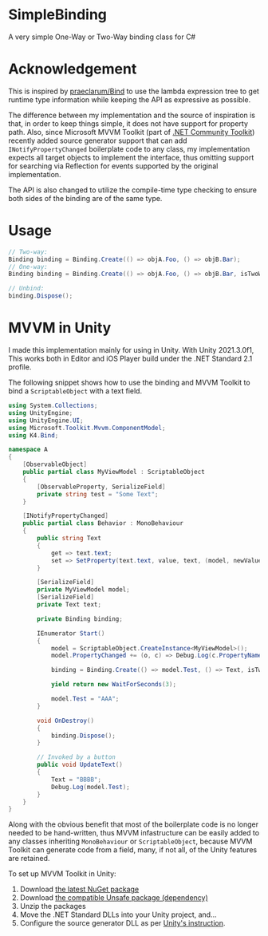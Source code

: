 # SimpleBinding
A very simple One-Way or Two-Way binding class for C#

# Acknowledgement
This is inspired by [praeclarum/Bind](https://github.com/praeclarum/Bind) to use the lambda expression tree to get runtime type information while keeping the API as expressive as possible. 

The difference between my implementation and the source of inspiration is that, in order to keep things simple, it does not have support for property path. Also, since Microsoft MVVM Toolkit (part of [.NET Community Toolkit](https://github.com/CommunityToolkit/dotnet)) recently added source generator support that can add `INotifyPropertyChanged` boilerplate code to any class, my implementation expects all target objects to implement the interface, thus omitting support for searching via Reflection for events supported by the original implementation. 

The API is also changed to utilize the compile-time type checking to ensure both sides of the binding are of the same type. 

# Usage

```cs
// Two-way:
Binding binding = Binding.Create(() => objA.Foo, () => objB.Bar);
// One-way:
Binding binding = Binding.Create(() => objA.Foo, () => objB.Bar, isTwoWay: false);

// Unbind:
binding.Dispose();
```

# MVVM in Unity

I made this implementation mainly for using in Unity. With Unity 2021.3.0f1, This works both in Editor and iOS Player build under the .NET Standard 2.1 profile.

The following snippet shows how to use the binding and MVVM Toolkit to bind a `ScriptableObject` with a text field.
```cs
using System.Collections;
using UnityEngine;
using UnityEngine.UI;
using Microsoft.Toolkit.Mvvm.ComponentModel;
using K4.Bind;

namespace A
{
	[ObservableObject]
	public partial class MyViewModel : ScriptableObject
	{
		[ObservableProperty, SerializeField]
		private string test = "Some Text";
	}

	[INotifyPropertyChanged]
	public partial class Behavior : MonoBehaviour
	{
		public string Text
		{
			get => text.text;
			set => SetProperty(text.text, value, text, (model, newValue) => text.text = newValue);
		}

		[SerializeField]
		private MyViewModel model;
		[SerializeField]
		private Text text;

		private Binding binding;

		IEnumerator Start()
		{
			model = ScriptableObject.CreateInstance<MyViewModel>();
			model.PropertyChanged += (o, c) => Debug.Log(c.PropertyName);

			binding = Binding.Create(() => model.Test, () => Text, isTwoWay: true);

			yield return new WaitForSeconds(3);

			model.Test = "AAA";
		}

		void OnDestroy()
		{
			binding.Dispose();
		}

		// Invoked by a button
		public void UpdateText()
		{
			Text = "BBBB";
			Debug.Log(model.Test);
		}
	}
}
```

Along with the obvious benefit that most of the boilerplate code is no longer needed to be hand-written, thus MVVM infastructure can be easily added to any classes inheriting `MonoBehaviour` or `ScriptableObject`, because MVVM Toolkit can generate code from a field, many, if not all, of the Unity features are retained. 

To set up MVVM Toolkit in Unity:
1. Download [the latest NuGet package](https://www.nuget.org/packages/Microsoft.Toolkit.Mvvm/) 
2. Download [the compatible Unsafe package (dependency)](https://www.nuget.org/packages/System.Runtime.CompilerServices.Unsafe/)
4. Unzip the packages
5. Move the .NET Standard DLLs into your Unity project, and...
6. Configure the source generator DLL as per [Unity's instruction](https://docs.unity3d.com/Manual/roslyn-analyzers.html).
